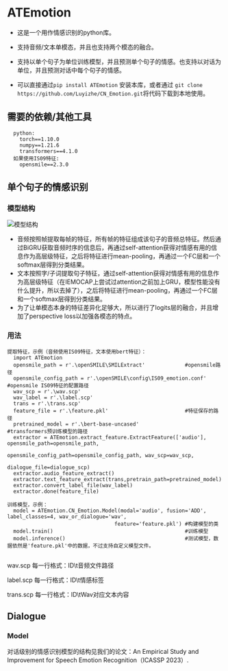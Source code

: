 # ATEmotion
- 这是一个用作情感识别的python库。

- 支持音频/文本单模态，并且也支持两个模态的融合。

- 支持以单个句子为单位训练模型，并且预测单个句子的情感。也支持以对话为单位，并且预测对话中每个句子的情感。

- 可以直接通过```pip install ATEmotion```
安装本库，或者通过
```git clone https://github.com/Luyizhe/CN_Emotion.git```将代码下载到本地使用。

## 需要的依赖/其他工具
```
  python:
    torch==1.10.0
    numpy==1.21.6
    transformers==4.1.0
  如果使用IS09特征:
    opensmile==2.3.0
```

## 单个句子的情感识别
### 模型结构
![模型结构](https://github.com/Luyizhe/CN_Emotion/blob/main/wavfusion.png "Model")
- 音频按照帧提取每帧的特征，所有帧的特征组成该句子的音频总特征。然后通过BiGRU获取音频时序的信息后，再通过self-attention获得对情感有用的信息作为高层级特征，之后将特征进行mean-pooling，再通过一个FC层和一个softmax层得到分类结果。
- 文本按照字/子词提取句子特征，通过self-attention获得对情感有用的信息作为高层级特征（在IEMOCAP上尝试过attention之前加上GRU，模型性能没有什么提升，所以去掉了），之后将特征进行mean-pooling，再通过一个FC层和一个softmax层得到分类结果。
- 为了让单模态本身的特征差异化足够大，所以进行了logits层的融合，并且增加了perspective loss以加强各模态的特点。
### 用法
```
提取特征，示例（音频使用IS09特征，文本使用bert特征）：
  import ATEmotion
  opensmile_path = r'.\openSMILE\SMILExtract'             #opensmile路径
  opensmile_config_path = r'.\openSMILE\config\IS09_emotion.conf'   #opensmile IS09特征的配置路径
  wav_scp = r'.\wav.scp'
  wav_label = r'.\label.scp'
  trans = r'.\trans.scp'
  feature_file = r'.\feature.pkl'                         #特征保存的路径
  pretrained_model = r'.\bert-base-uncased'               #transformers预训练模型的路径
  extractor = ATEmotion.extract_feature.ExtractFeature(['audio'], opensmile_path=opensmile_path,
                                                     opensmile_config_path=opensmile_config_path, wav_scp=wav_scp,
                                                     dialogue_file=dialogue_scp)
  extractor.audio_feature_extract()
  extractor.text_feature_extract(trans,pretrain_path=pretrained_model)
  extractor.convert_label_file(wav_label)
  extractor.done(feature_file)
  
训练模型，示例：
  model = ATEmotion.CN_Emotion.Model(modal='audio', fusion='ADD', label_classes=4, wav_or_dialogue='wav',
                                   feature='feature.pkl') #构建模型的类
  model.train()                                           #训练模型
  model.inference()                                       #测试模型，数据依然是'feature.pkl'中的数据，不过支持自定义模型文件。
  
```
wav.scp 每一行格式：ID\t音频文件路径

label.scp 每一行格式：ID\t情感标签

trans.scp 每一行格式：ID\tWav对应文本内容


## Dialogue
### Model
对话级别的情感识别模型的结构见我们的论文：An Empirical Study and Improvement for Speech Emotion Recognition（ICASSP 2023）.
